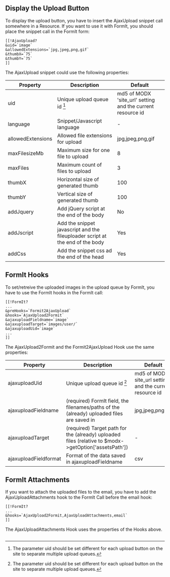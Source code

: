 ## Display the Upload Button

To display the upload button, you have to insert the AjaxUpload snippet call somewhere in a Resource. If you want to 
use it with FormIt, you should place the snippet call in the FormIt form:

```
[[!AjaxUpload?
&uid=`image`
&allowedExtensions=`jpg,jpeg,png,gif`
&thumbX=`75`
&thumbY=`75`
]]
```

The AjaxUpload snippet could use the following properties:

Property | Description | Default
---------|-------------|--------
uid | Unique upload queue id [^1] | md5 of MODX 'site_url' setting and the current resource id
language | Snippet/Javascript language | -
allowedExtensions | Allowed file extensions for upload | jpg,jpeg,png,gif
maxFilesizeMb | Maximum size for one file to upload | 8
maxFiles | Maximum count of files to upload | 3
thumbX | Horizontal size of generated thumb | 100
thumbY | Vertical size of generated thumb | 100
addJquery | Add jQuery script at the end of the body | No
addJscript | Add the snippet javascript and the fileuploader script at the end of the body | Yes
addCss | Add the snippet css ad the end of the head | Yes

## FormIt Hooks

To set/retreive the uploaded images in the upload queue by FormIt, you have to use the FormIt hooks in the FormIt call:

```
[[!FormIt?
...
&preHooks=`Formit2AjaxUpload`
&hooks=`AjaxUpload2Formit`
&ajaxuploadFieldname=`image`
&ajaxuploadTarget=`images/user/`
&ajaxuploadUid=`image`
...
]]
```

The AjaxUpload2Formit and the Formit2AjaxUpload Hook use the same properties:

Property | Description | Default
---------|-------------|--------
ajaxuploadUid | Unique upload queue id [^1] | md5 of MODX site_url setting and the current resource id
ajaxuploadFieldname | (required) FormIt field, the filenames/paths of the (already) uploaded files are saved in | jpg,jpeg,png,gif
ajaxuploadTarget | (required) Target path for the (already) uploaded files (relative to $modx->getOption['assetsPath']) | -
ajaxuploadFieldformat | Format of the data saved in ajaxuploadFieldname | csv

## FormIt Attachments

If you want to attach the uploaded files to the email, you have to add the
AjaxUploadAttachments hook to the FormIt Call before the email hook:

```
[[!FormIt?
...
&hooks=`AjaxUpload2Formit,AjaxUploadAttachments,email`
]]
```

The AjaxUploadAttachments Hook uses the properties of the Hooks above.

[^1]: The parameter uid should be set different for each upload button on the site to separate multiple upload queues.

<!-- Piwik -->
<script type="text/javascript">
  var _paq = _paq || [];
  _paq.push(['trackPageView']);
  _paq.push(['enableLinkTracking']);
  (function() {
    var u="//piwik.partout.info/";
    _paq.push(['setTrackerUrl', u+'piwik.php']);
    _paq.push(['setSiteId', 13]);
    var d=document, g=d.createElement('script'), s=d.getElementsByTagName('script')[0];
    g.type='text/javascript'; g.async=true; g.defer=true; g.src=u+'piwik.js'; s.parentNode.insertBefore(g,s);
  })();
</script>
<noscript><p><img src="//piwik.partout.info/piwik.php?idsite=13" style="border:0;" alt="" /></p></noscript>
<!-- End Piwik Code -->
